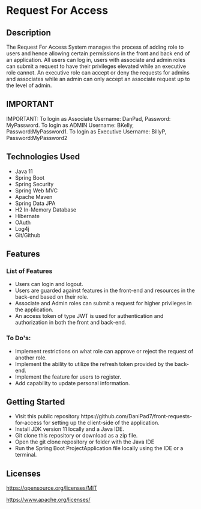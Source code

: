 <h1>Request For Access</h1>
<h2>Description</h2>
<p>The Request For Access System manages the process of adding role to users and hence allowing certain permissions in the front and back end of an application. All users can log in, users with associate and admin roles can submit a request to have their privileges elevated while an executive role cannot. An executive role can accept or deny the requests for admins and associates while an admin can only accept an associate request up to the level of admin.</p>
<h2>IMPORTANT</h2>
<p>IMPORTANT: To login as Associate Username: DanPad, Password: MyPassword. To login as ADMIN Username: BKelly, Password:MyPassword1. To login as Executive Username: BillyP, Password:MyPassword2</p>
<h2>Technologies Used</h2>
<ul>
<li>Java 11</li>
<li>Spring Boot</li>
<li>Spring Security</li>
 <li>Spring Web MVC</li>
<li>Apache Maven</li>
<li>Spring Data JPA</li>
<li>H2 In-Memory Database</li>
<li>Hibernate</li>
<li>OAuth</li>
  <li>Log4j</li>
 <li>Git/Github</li>
</ul>
<h2>Features</h2>
<h3>List of Features</h3>
<ul>
<li>Users can login and logout.</li>
<li>Users are guarded against features in the front-end and resources in the back-end based on their role.</li>
<li>Associate and Admin roles can submit a request for higher privileges in the application.</li>
<li>An access token of type JWT is used for authentication and authorization in both the front and back-end.</li>

</ul>
<h3>To Do's:</h3>
<ul>
  <li>Implement restrictions on what role can approve or reject the request of another role.</li>
  <li>Implement the ability to utilize the refresh token provided by the back-end.</li>
  <li>Implement the feature for users to register.</li>
<li>Add capability to update personal information.</li>

</ul>
<h2>Getting Started</h2>
<ul> 
<li>Visit this public repository https://github.com/DaniPad7/front-requests-for-access for setting up the client-side of the application.</li>
<li>Install JDK version 11 locally and a Java IDE.</li>
<li>Git clone this repository or download as a zip file.</li>
<li>Open the git clone repository or folder with the Java IDE</li>
<li>Run the Spring Boot ProjectApplication file locally using the IDE or a terminal.</li>
</ul>
<h2>Licenses</h2>
<p><a href="https://opensource.org/licenses/MIT">https://opensource.org/licenses/MIT</a></p>
<p><a href="https://www.apache.org/licenses/">https://www.apache.org/licenses/</a></p>
